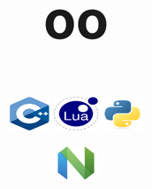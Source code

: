 <div align="center" valign="top"><br>
  <h1 style="font-size:10vw">oo</h1>
</div>

<div align="center" valign="top"><br>
  <img align="center" alt="..." height="60" width="80" src="https://raw.githubusercontent.com/devicons/devicon/master/icons/cplusplus/cplusplus-original.svg">
  <img align="center" alt="..." height="60" width="80" src="https://raw.githubusercontent.com/devicons/devicon/master/icons/lua/lua-original.svg">
  <img align="center" alt="..." height="60" width="80" src="https://raw.githubusercontent.com/devicons/devicon/master/icons/python/python-original.svg">
</div>
  
  ##
 
<div align="center" valign="top"> 
  <img align="center" alt="..." height="60" width="80" src="https://raw.githubusercontent.com/devicons/devicon/master/icons/neovim/neovim-original.svg">
</div>
